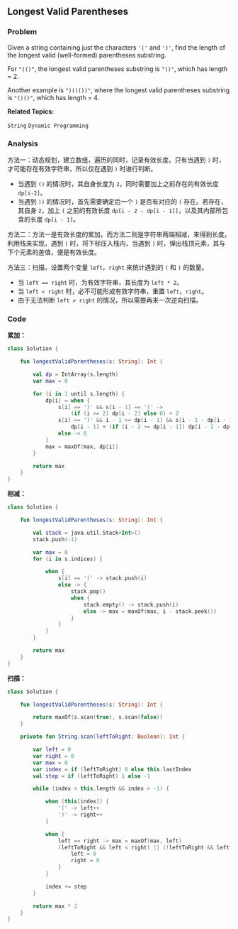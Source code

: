 ## Longest Valid Parentheses

### Problem

Given a string containing just the characters `'('` and `')'`, find the length of the longest valid (well-formed) parentheses substring.

For `"(()"`, the longest valid parentheses substring is `"()"`, which has length = 2.

Another example is `")()())"`, where the longest valid parentheses substring is `"()()"`, which has length = 4.

**Related Topics:**

`String` `Dynamic Programming`

### Analysis

方法一：动态规划，建立数组，遍历的同时，记录有效长度。只有当遇到 `)` 时，才可能存在有效字符串，所以仅在遇到 `)` 时进行判断。
- 当遇到 `()` 的情况时，其自身长度为 `2`，同时需要加上之前存在的有效长度 `dp[i-2]`。
- 当遇到 `))` 的情况时，首先需要确定后一个 `)` 是否有对应的 `(` 存在。若存在，其自身 `2`，加上 `(` 之前的有效长度 `dp[i - 2 - dp[i - 1]]`，以及其内部所包含的长度 `dp[i - 1]`。

方法二：方法一是有效长度的累加，而方法二则是字符串两端相减，来得到长度。利用栈来实现，遇到 `(` 时，将下标压入栈内，当遇到 `)` 时，弹出栈顶元素，其与下个元素的差值，便是有效长度。

方法三：扫描，设置两个变量 `left`，`right` 来统计遇到的 `(` 和 `)` 的数量。
- 当 `left == right` 时，为有效字符串，其长度为 `left * 2`。
- 当 `left < right` 时，必不可能形成有效字符串，重置 `left`，`right`。
- 由于无法判断 `left > right` 的情况，所以需要再来一次逆向扫描。

### Code

**累加：**

```kotlin
class Solution {

    fun longestValidParentheses(s: String): Int {

        val dp = IntArray(s.length)
        var max = 0

        for (i in 1 until s.length) {
            dp[i] = when {
                s[i] == ')' && s[i - 1] == '(' ->
                    (if (i >= 2) dp[i - 2] else 0) + 2
                s[i] == ')' && i - 1 >= dp[i - 1] && s[i - 1 - dp[i - 1]] == '(' ->
                    dp[i - 1] + (if (i - 2 >= dp[i - 1]) dp[i - 2 - dp[i - 1]] else 0) + 2
                else -> 0
            }
            max = maxOf(max, dp[i])
        }

        return max
    }
}
```

**相减：**

```kotlin
class Solution {

    fun longestValidParentheses(s: String): Int {

        val stack = java.util.Stack<Int>()
        stack.push(-1)

        var max = 0
        for (i in s.indices) {

            when {
                s[i] == '(' -> stack.push(i)
                else -> {
                    stack.pop()
                    when {
                        stack.empty() -> stack.push(i)
                        else -> max = maxOf(max, i - stack.peek())
                    }
                }
            }
        }

        return max
    }
}
```

**扫描：**

```kotlin
class Solution {

    fun longestValidParentheses(s: String): Int {

        return maxOf(s.scan(true), s.scan(false))
    }

    private fun String.scan(leftToRight: Boolean): Int {

        var left = 0
        var right = 0
        var max = 0
        var index = if (leftToRight) 0 else this.lastIndex
        val step = if (leftToRight) 1 else -1

        while (index < this.length && index > -1) {

            when (this[index]) {
                '(' -> left++
                ')' -> right++
            }

            when {
                left == right -> max = maxOf(max, left)
                (leftToRight && left < right) || (!leftToRight && left > right) -> {
                    left = 0
                    right = 0
                }
            }

            index += step
        }

        return max * 2
    }
}
```